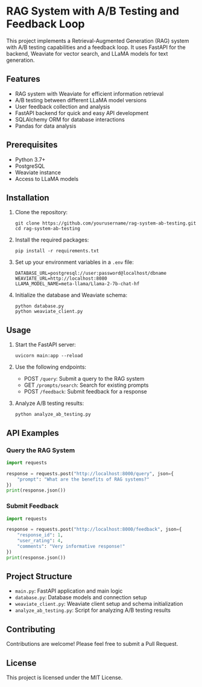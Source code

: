 # RAG System with A/B Testing and Feedback Loop

This project implements a Retrieval-Augmented Generation (RAG) system with A/B testing capabilities and a feedback loop. It uses FastAPI for the backend, Weaviate for vector search, and LLaMA models for text generation.

## Features

- RAG system with Weaviate for efficient information retrieval
- A/B testing between different LLaMA model versions
- User feedback collection and analysis
- FastAPI backend for quick and easy API development
- SQLAlchemy ORM for database interactions
- Pandas for data analysis

## Prerequisites

- Python 3.7+
- PostgreSQL
- Weaviate instance
- Access to LLaMA models

## Installation

1. Clone the repository:
   ```
   git clone https://github.com/yourusername/rag-system-ab-testing.git
   cd rag-system-ab-testing
   ```

2. Install the required packages:
   ```
   pip install -r requirements.txt
   ```

3. Set up your environment variables in a `.env` file:
   ```
   DATABASE_URL=postgresql://user:password@localhost/dbname
   WEAVIATE_URL=http://localhost:8080
   LLAMA_MODEL_NAME=meta-llama/Llama-2-7b-chat-hf
   ```

4. Initialize the database and Weaviate schema:
   ```
   python database.py
   python weaviate_client.py
   ```

## Usage

1. Start the FastAPI server:
   ```
   uvicorn main:app --reload
   ```

2. Use the following endpoints:
   - POST `/query`: Submit a query to the RAG system
   - GET `/prompts/search`: Search for existing prompts
   - POST `/feedback`: Submit feedback for a response

3. Analyze A/B testing results:
   ```
   python analyze_ab_testing.py
   ```

## API Examples

### Query the RAG System

```python
import requests

response = requests.post("http://localhost:8000/query", json={
    "prompt": "What are the benefits of RAG systems?"
})
print(response.json())
```

### Submit Feedback

```python
import requests

response = requests.post("http://localhost:8000/feedback", json={
    "response_id": 1,
    "user_rating": 4,
    "comments": "Very informative response!"
})
print(response.json())
```

## Project Structure

- `main.py`: FastAPI application and main logic
- `database.py`: Database models and connection setup
- `weaviate_client.py`: Weaviate client setup and schema initialization
- `analyze_ab_testing.py`: Script for analyzing A/B testing results

## Contributing

Contributions are welcome! Please feel free to submit a Pull Request.

## License

This project is licensed under the MIT License.
